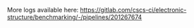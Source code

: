 More logs available here: https://gitlab.com/cscs-ci/electronic-structure/benchmarking/-/pipelines/201267674
